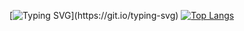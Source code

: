 [![Typing SVG](https://readme-typing-svg.demolab.com/?lines=Get+a+life...)](https://git.io/typing-svg)
[![Top Langs](https://github-readme-stats.vercel.app/api/top-langs/?username=NemGame&layout=compact&title_color=eeeeee&border_color=6c0000&text_color=dddddd&bg_color=050505)](https://github.com/anuraghazra/github-readme-stats)
